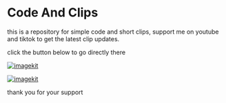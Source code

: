 # Code And Clips

this is a repository for simple code and short clips,
support me on youtube and tiktok to get the latest clip updates.

click the button below to go directly there

[![imagekit](https://ik.imagekit.io/anwarachilles/youtube.svg?updatedAt=1710358699284)](https://www.youtube.com/channel/UCpz7aWbNJ9roQmK6HgDwBjw)

[![imagekit](https://ik.imagekit.io/anwarachilles/tiktok.svg?updatedAt=1710358751684)](https://www.youtube.com/channel/UCpz7aWbNJ9roQmK6HgDwBjw)

thank you for your support